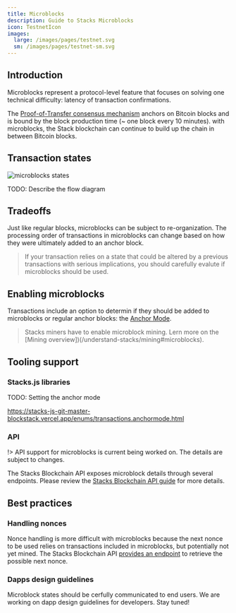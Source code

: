 ```yaml
---
title: Microblocks
description: Guide to Stacks Microblocks
icon: TestnetIcon
images:
  large: /images/pages/testnet.svg
  sm: /images/pages/testnet-sm.svg
---
```


## Introduction

Microblocks represent a protocol-level feature that focuses on solving one technical difficulty: latency of transaction confirmations.

The [Proof-of-Transfer consensus mechanism](/understand-stacks/proof-of-transfer) anchors on Bitcoin blocks and is bound by the block production time (~ one block every 10 minutes). with microblocks, the Stack blockchain can continue to build up the chain in between Bitcoin blocks.

## Transaction states

![microblocks states](/images/microblock-states.png)

TODO: Describe the flow diagram

## Tradeoffs

Just like regular blocks, microblocks can be subject to re-organization. The processing order of transactions in microblocks can change based on how they were ultimately added to an anchor block.

> If your transaction relies on a state that could be altered by a previous transactions with serious implications, you should carefully evalute if microblocks should be used.

## Enabling microblocks

Transactions include an option to determin if they should be added to microblocks or regular anchor blocks: the [Anchor Mode](/understand-stacks/transactions#anchor-mode).

> Stacks miners have to enable microblock mining. Lern more on the [Mining overview])(/understand-stacks/mining#microblocks).

## Tooling support

### Stacks.js libraries

TODO: Setting the anchor mode

https://stacks-js-git-master-blockstack.vercel.app/enums/transactions.anchormode.html

### API

!> API support for microblocks is current being worked on. The details are subject to changes.

The Stacks Blockchain API exposes microblock details through several endpoints. Please review the [Stacks Blockchain API guide](/understand-stacks/stacks-blockchain-api#microblocks-support) for more details.

## Best practices

### Handling nonces

Nonce handling is more difficult with microblocks because the next nonce to be used relies on transactions included in microblocks, but potentially not yet mined. The Stacks Blockchain API [provides an endpoint](/stacks-blockchain-api#nonce-handling) to retrieve the possible next nonce.

### Dapps design guidelines

Microblock states should be cerfully communicated to end users. We are working on dapp design guidelines for developers. Stay tuned!
